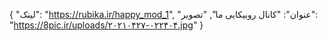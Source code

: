 {
  "لینک": "https://rubika.ir/happy_mod_1",
  "عنوان": "کانال روبیکایی ما",
  "تصویر": "https://8pic.ir/uploads/۲۰۲۱۰۴۲۷-۰۲۲۴۰۴.jpg"
}
